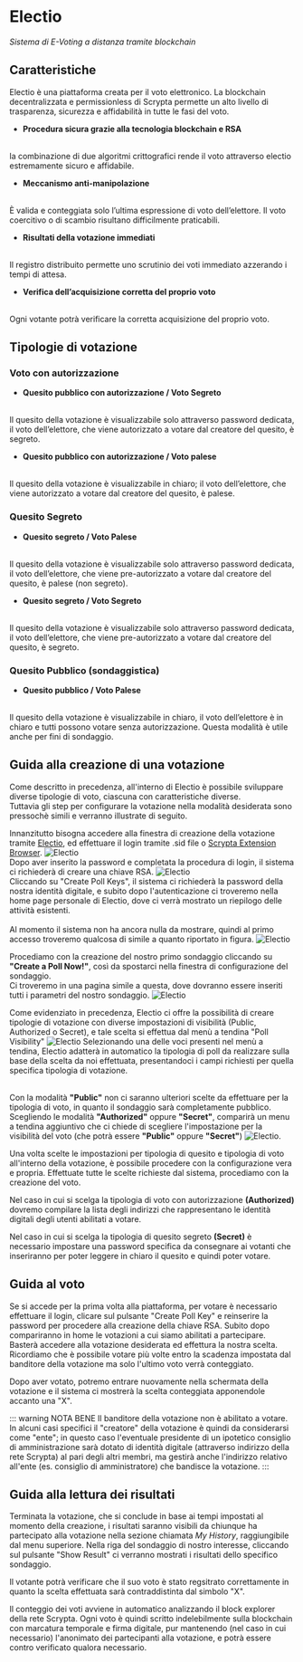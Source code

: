 # Electio
*Sistema di E-Voting a distanza tramite blockchain*

## Caratteristiche

Electio è una piattaforma creata per il voto elettronico. La blockchain decentralizzata e permissionless di Scrypta permette un alto livello di trasparenza, sicurezza e affidabilità in tutte le fasi del voto.

- **Procedura sicura grazie alla tecnologia blockchain e RSA**
<br>
la combinazione di due algoritmi crittografici rende il voto attraverso electio estremamente sicuro e affidabile.

- **Meccanismo anti-manipolazione** 
<br>
È valida e conteggiata solo l’ultima espressione di voto dell’elettore. Il voto coercitivo o di scambio risultano difficilmente praticabili.

- **Risultati della votazione immediati**
<br>
Il registro distribuito permette uno scrutinio dei voti immediato azzerando i tempi di attesa.

- **Verifica dell’acquisizione corretta del proprio voto**
<br> 
Ogni votante potrà verificare la corretta acquisizione del proprio voto.

## Tipologie di votazione

### Voto con autorizzazione

- **Quesito pubblico con autorizzazione / Voto Segreto**
<br>
Il quesito della votazione è visualizzabile solo attraverso password dedicata, il voto dell’elettore, che viene autorizzato a votare dal creatore del quesito, è segreto.

- **Quesito pubblico con autorizzazione / Voto palese**
<br>
Il quesito della votazione è visualizzabile in chiaro;  il voto dell’elettore,  che viene autorizzato a votare dal creatore del quesito, è palese.

### Quesito Segreto

- **Quesito segreto / Voto Palese**
<br>
Il quesito della votazione è visualizzabile solo attraverso password dedicata, il voto dell’elettore, che viene pre-autorizzato a votare dal creatore del quesito, è palese (non segreto).

- **Quesito segreto / Voto Segreto**
<br>
Il quesito della votazione è visualizzabile solo attraverso password dedicata, il voto dell’elettore, che viene pre-autorizzato a votare dal creatore del quesito, è segreto.

### Quesito Pubblico (sondaggistica)

- **Quesito pubblico / Voto Palese**
<br>
Il quesito della votazione è visualizzabile in chiaro, il voto dell’elettore è in chiaro e tutti possono votare senza autorizzazione. Questa modalità è utile anche per fini di sondaggio.

## Guida alla creazione di una votazione

Come descritto in precedenza, all'interno di Electio è possibile sviluppare diverse tipologie di voto, ciascuna con caratteristiche diverse.
<br>Tuttavia gli step per configurare la votazione nella modalità desiderata sono pressochè simili e verranno illustrate di seguito.

Innanzitutto bisogna accedere alla finestra di creazione della votazione tramite [Electio](https://vote.electio.app/#/), ed effettuare il login tramite .sid file o [Scrypta Extension Browser](https://id.scryptachain.org/).
![Electio](../.vuepress/public/assets/electio/login.png)
<br>Dopo aver inserito la password e completata la procedura di login, il sistema ci richiederà di creare una chiave RSA.
![Electio](../.vuepress/public/assets/electio/rsa.png)
<br>Cliccando su "Create Poll Keys", il sistema ci richiederà la password della nostra identità digitale, e subito dopo l'autenticazione ci troveremo nella home page personale di Electio, dove ci verrà mostrato un riepilogo delle attività esistenti.
<br><br>Al momento il sistema non ha ancora nulla da mostrare, quindi al primo accesso troveremo qualcosa di simile a quanto riportato in figura.
![Electio](../.vuepress/public/assets/electio/main_empty.png)

Procediamo con la creazione del nostro primo sondaggio cliccando su **"Create a Poll Now!"**, così da spostarci nella  finestra di configurazione del sondaggio.
<br>Ci troveremo in una pagina simile a questa, dove dovranno essere inseriti tutti i parametri del nostro sondaggio.
![Electio](../.vuepress/public/assets/electio/full.png)


Come evidenziato in precedenza, Electio ci offre la possibilità di creare tipologie di votazione con diverse impostazioni di visibilità (Public, Authorized o Secret), e tale scelta si effettua dal menù a tendina "Poll Visibility"
![Electio](../.vuepress/public/assets/electio/type_poll.png)
Selezionando una delle voci presenti nel menù a tendina, Electio adatterà in automatico la tipologia di poll da realizzare sulla base della scelta da noi effettuata, presentandoci i campi richiesti per quella specifica tipologia di votazione.

<br>Con la modalità **"Public"** non ci saranno ulteriori scelte da effettuare per la tipologia di voto, in quanto il sondaggio sarà completamente pubblico.
<br>Scegliendo le modalità **"Authorized"** oppure **"Secret"**, comparirà un menu a tendina aggiuntivo che ci chiede di scegliere l'impostazione per la visibilità del voto (che potrà essere **"Public"** oppure **"Secret"**)
![Electio](../.vuepress/public/assets/electio/dropdown.png).

Una volta scelte le impostazioni per tipologia di quesito e tipologia di voto all'interno della votazione, è possibile procedere con la configurazione vera e propria. Effettuate tutte le scelte richieste dal sistema, procediamo con la creazione del voto.

Nel caso in cui si scelga la tipologia di voto con autorizzazione **(Authorized)** dovremo compilare la lista degli indirizzi che rappresentano le identità digitali degli utenti abilitati a votare.

Nel caso in cui si scelga la tipologia di quesito segreto **(Secret)** è necessario impostare una password specifica da consegnare ai votanti che inseriranno per poter leggere in chiaro il quesito e quindi poter votare.

## Guida al voto
Se si accede per la prima volta alla piattaforma, per votare è necessario effettuare il login, clicare sul pulsante "Create Poll Key" e reinserire la password per procedere alla creazione della chiave RSA. Subito dopo compariranno in home le votazioni a cui siamo abilitati a partecipare.
Basterà accedere alla votazione desiderata ed effettura la nostra scelta. Ricordiamo che è possibile votare più volte entro la scadenza impostata dal banditore della votazione ma solo l'ultimo voto verrà conteggiato.

Dopo aver votato, potremo entrare nuovamente nella schermata della votazione e il sistema ci mostrerà la scelta conteggiata apponendole accanto una "X". 

::: warning NOTA BENE
Il banditore della votazione non è abilitato a votare. In alcuni casi specifici il "creatore" della votazione è quindi da considerarsi come "ente"; in questo caso l'eventuale presidente di un ipotetico consiglio di amministrazione sarà dotato di identità digitale (attraverso indirizzo della rete Scrypta) al pari degli altri membri, ma gestirà anche l'indirizzo relativo all'ente (es. consiglio di amministratore) che bandisce la votazione.
:::

## Guida alla lettura dei risultati

Terminata la votazione, che si conclude in base ai tempi impostati al momento della creazione, i risultati saranno visibili da chiunque ha partecipato alla votazione nella sezione chiamata *My History*, raggiungibile dal menu superiore. 
Nella riga del sondaggio di nostro interesse, cliccando sul pulsante "Show Result" ci verranno mostrati i risultati dello specifico sondaggio.

Il votante potrà verificare che il suo voto è stato regsitrato correttamente in quanto la scelta effettuata sarà contraddistinta dal simbolo "X".

Il conteggio dei voti avviene in automatico analizzando il block explorer della rete Scrypta. Ogni voto è quindi scritto indelebilmente sulla blockchain con marcatura temporale e firma digitale, pur mantenendo (nel caso in cui necessario) l'anonimato dei partecipanti alla votazione, e potrà essere contro verificato qualora necessario. 
